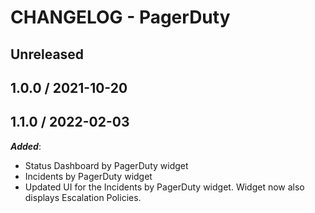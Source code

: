 # CHANGELOG - PagerDuty

## Unreleased

## 1.0.0 / 2021-10-20

## 1.1.0 / 2022-02-03

***Added***:

* Status Dashboard by PagerDuty widget
* Incidents by PagerDuty widget
* Updated UI for the Incidents by PagerDuty widget. Widget now also displays Escalation Policies.
